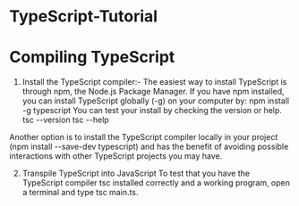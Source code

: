 # TypeScript-Tutorial
# Compiling TypeScript
1. Install the TypeScript compiler:- The easiest way to install TypeScript is through npm, the Node.js Package Manager. If you have npm installed, you can install TypeScript globally (-g) on your computer by:
npm install -g typescript
You can test your install by checking the version or help.
tsc --version
tsc --help

Another option is to install the TypeScript compiler locally in your project (npm install --save-dev typescript) and has the benefit of avoiding possible interactions with other TypeScript projects you may have.

2. Transpile TypeScript into JavaScript
To test that you have the TypeScript compiler tsc installed correctly and a working program, open a terminal and type tsc main.ts.
